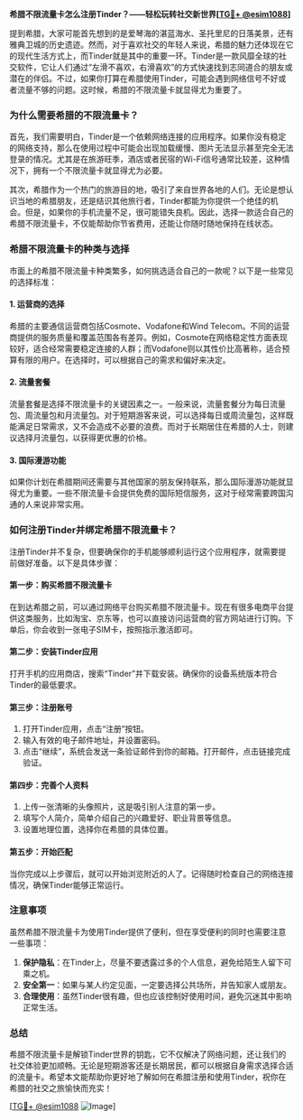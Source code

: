 **希腊不限流量卡怎么注册Tinder？——轻松玩转社交新世界[[TG💪+ @esim1088](https://t.me/s/esim1088)]**

提到希腊，大家可能首先想到的是爱琴海的湛蓝海水、圣托里尼的日落美景，还有雅典卫城的历史遗迹。然而，对于喜欢社交的年轻人来说，希腊的魅力还体现在它的现代生活方式上，而Tinder就是其中的重要一环。Tinder是一款风靡全球的社交软件，它让人们通过“左滑不喜欢，右滑喜欢”的方式快速找到志同道合的朋友或潜在的伴侣。不过，如果你打算在希腊使用Tinder，可能会遇到网络信号不好或者流量不够的问题。这时候，希腊的不限流量卡就显得尤为重要了。

### 为什么需要希腊的不限流量卡？

首先，我们需要明白，Tinder是一个依赖网络连接的应用程序。如果你没有稳定的网络支持，那么在使用过程中可能会出现加载缓慢、图片无法显示甚至完全无法登录的情况。尤其是在旅游旺季，酒店或者民宿的Wi-Fi信号通常比较差，这种情况下，拥有一个不限流量卡就显得尤为必要。

其次，希腊作为一个热门的旅游目的地，吸引了来自世界各地的人们。无论是想认识当地的希腊朋友，还是结识其他旅行者，Tinder都能为你提供一个绝佳的机会。但是，如果你的手机流量不足，很可能错失良机。因此，选择一款适合自己的希腊不限流量卡，不仅能帮助你节省费用，还能让你随时随地保持在线状态。

### 希腊不限流量卡的种类与选择

市面上的希腊不限流量卡种类繁多，如何挑选适合自己的一款呢？以下是一些常见的选择标准：

#### 1. **运营商的选择**
希腊的主要通信运营商包括Cosmote、Vodafone和Wind Telecom。不同的运营商提供的服务质量和覆盖范围各有差异。例如，Cosmote在网络稳定性方面表现较好，适合经常需要稳定连接的人群；而Vodafone则以其性价比高著称，适合预算有限的用户。在选择时，可以根据自己的需求和偏好来决定。

#### 2. **流量套餐**
流量套餐是选择不限流量卡的关键因素之一。一般来说，流量套餐分为每日流量包、周流量包和月流量包。对于短期游客来说，可以选择每日或周流量包，这样既能满足日常需求，又不会造成不必要的浪费。而对于长期居住在希腊的人士，则建议选择月流量包，以获得更优惠的价格。

#### 3. **国际漫游功能**
如果你计划在希腊期间还需要与其他国家的朋友保持联系，那么国际漫游功能就显得尤为重要。一些不限流量卡会提供免费的国际短信服务，这对于经常需要跨国沟通的人来说非常实用。

### 如何注册Tinder并绑定希腊不限流量卡？

注册Tinder并不复杂，但要确保你的手机能够顺利运行这个应用程序，就需要提前做好准备。以下是具体步骤：

#### 第一步：购买希腊不限流量卡
在到达希腊之前，可以通过网络平台购买希腊不限流量卡。现在有很多电商平台提供这类服务，比如淘宝、京东等，也可以直接访问运营商的官方网站进行订购。下单后，你会收到一张电子SIM卡，按照指示激活即可。

#### 第二步：安装Tinder应用
打开手机的应用商店，搜索“Tinder”并下载安装。确保你的设备系统版本符合Tinder的最低要求。

#### 第三步：注册账号
1. 打开Tinder应用，点击“注册”按钮。
2. 输入有效的电子邮件地址，并设置密码。
3. 点击“继续”，系统会发送一条验证邮件到你的邮箱。打开邮件，点击链接完成验证。

#### 第四步：完善个人资料
1. 上传一张清晰的头像照片，这是吸引别人注意的第一步。
2. 填写个人简介，简单介绍自己的兴趣爱好、职业背景等信息。
3. 设置地理位置，选择你在希腊的具体位置。

#### 第五步：开始匹配
当你完成以上步骤后，就可以开始浏览附近的人了。记得随时检查自己的网络连接情况，确保Tinder能够正常运行。

### 注意事项

虽然希腊不限流量卡为使用Tinder提供了便利，但在享受便利的同时也需要注意一些事项：

1. **保护隐私**：在Tinder上，尽量不要透露过多的个人信息，避免给陌生人留下可乘之机。
2. **安全第一**：如果与某人约定见面，一定要选择公共场所，并告知家人或朋友。
3. **合理使用**：虽然Tinder很有趣，但也应该控制好使用时间，避免沉迷其中影响正常生活。

### 总结

希腊不限流量卡是解锁Tinder世界的钥匙，它不仅解决了网络问题，还让我们的社交体验更加顺畅。无论是短期游客还是长期居民，都可以根据自身需求选择合适的流量卡。希望本文能帮助你更好地了解如何在希腊注册和使用Tinder，祝你在希腊的社交之旅愉快而充实！

[[TG💪+ @esim1088](https://t.me/s/esim1088) ![Image](https://i.postimg.cc/4NQfJmqS/Snipaste-2025-05-13-00-14-12.png)]